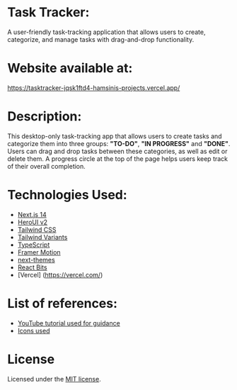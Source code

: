 # Task Tracker:  
A user-friendly task-tracking application that allows users to create, categorize, and manage tasks with drag-and-drop functionality.  

# Website available at: 
https://tasktracker-jqsk1ftd4-hamsinis-projects.vercel.app/

# Description:  
This desktop-only task-tracking app that allows users to create tasks and categorize them into three groups: **"TO-DO"**, **"IN PROGRESS"** and **"DONE"**. Users can drag and drop tasks between these categories, as well as edit or delete them. A progress circle at the top of the page helps users keep track of their overall completion.

# Technologies Used:  
- [Next.js 14](https://nextjs.org/docs/getting-started)
- [HeroUI v2](https://heroui.com/)
- [Tailwind CSS](https://tailwindcss.com/)
- [Tailwind Variants](https://tailwind-variants.org)
- [TypeScript](https://www.typescriptlang.org/)
- [Framer Motion](https://www.framer.com/motion/)
- [next-themes](https://github.com/pacocoursey/next-themes)
- [React Bits](https://reactbits.dev/)
- [Vercel] (https://vercel.com/)

# List of references:  
- [YouTube tutorial used for guidance](https://www.youtube.com/watch?v=CJycVlSuaPg&list=PLnXAx2qWEvQL4t4UF33aajKPReF0kn-nG&index=6)
- [Icons used](https://www.flaticon.com/free-icon/bar-chart_478544?related_id=478544)
  
# License 
Licensed under the [MIT license](https://github.com/heroui-inc/next-app-template/blob/main/LICENSE).
